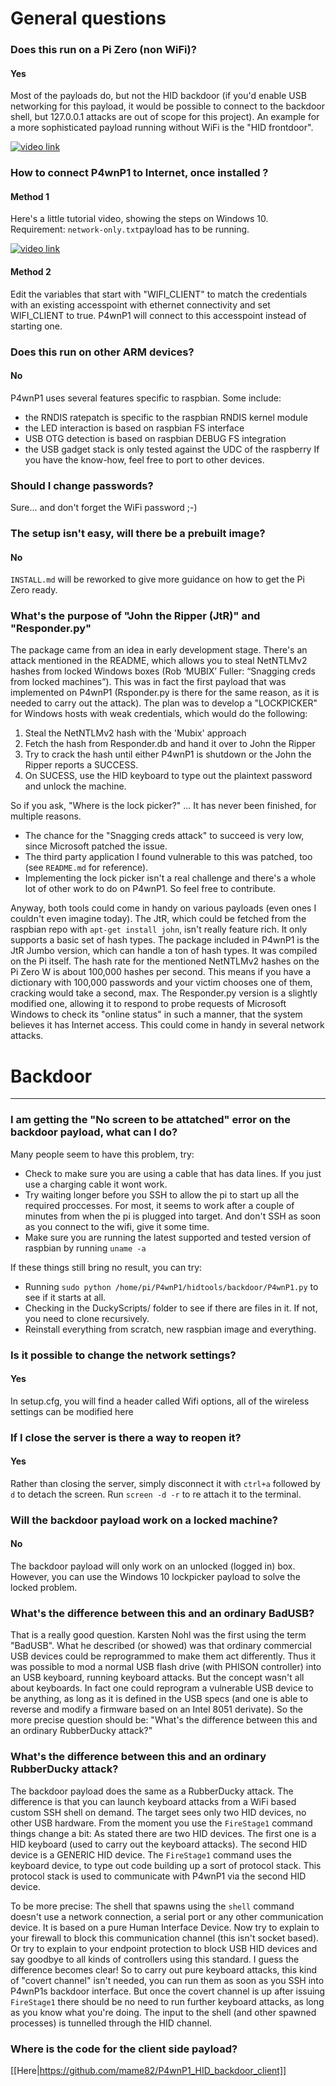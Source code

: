 # General questions

### Does this run on a Pi Zero (non WiFi)?
#### Yes
Most of the payloads do, but not the HID backdoor (if you'd enable USB networking for this payload, it would be possible to connect to the backdoor shell, but 127.0.0.1 attacks are out of scope for this project).
An example for a more sophisticated payload running without WiFi is the "HID frontdoor".

[![video link](https://www.youtube.com/vi/MI8DFlKLHBk/0jpg)](https://www.youtube.com/watch?v=MI8DFlKLHBk)

### How to connect P4wnP1 to Internet, once installed ?
#### Method 1
Here's a little tutorial video, showing the steps on Windows 10. Requirement: `network-only.txt`payload has to be running.

[![video link](https://www.youtube.com/vi/QEWaIoal5qU/0jpg)](https://www.youtube.com/watch?v=QEWaIoal5qU)


#### Method 2
Edit the variables that start with "WIFI_CLIENT" to match the credentials with an existing accesspoint with ethernet connectivity and set WIFI_CLIENT to true.
P4wnP1 will connect to this accesspoint instead of starting one.

### Does this run on other ARM devices?
#### No
P4wnP1 uses several features specific to raspbian. Some include:
- the RNDIS ratepatch is specific to the raspbian RNDIS kernel module
- the LED interaction is based on raspbian FS interface
- USB OTG detection is based on raspbian DEBUG FS integration
- the USB gadget stack is only tested against the UDC of the raspberry
If you have the know-how, feel free to port to other devices.

### Should I change passwords?
Sure... and don't forget the WiFi password ;-)

### The setup isn't easy, will there be a prebuilt image?
#### No
`INSTALL.md` will be reworked to give more guidance on how to get the Pi Zero ready.

### What's the purpose of "John the Ripper (JtR)" and "Responder.py"
The package came from an idea in early development stage. There's an attack mentioned in the README, which allows you to steal NetNTLMv2 hashes from locked Windows boxes (Rob ‘MUBIX’ Fuller: “Snagging creds from locked machines”). This was in fact the first payload that was implemented on P4wnP1 (Rsponder.py is there for the same reason, as it is needed to carry out the attack). The plan was to develop a "LOCKPICKER" for Windows hosts with weak credentials, which would do the following:
1. Steal the NetNTLMv2 hash with the 'Mubix' approach
2. Fetch the hash from Responder.db and hand it over to John the Ripper
3. Try to crack the hash until either P4wnP1 is shutdown or the John the Ripper reports a SUCCESS.
4. On SUCESS, use the HID keyboard to type out the plaintext password and unlock the machine.

So if you ask, "Where is the lock picker?" ... It has never been finished, for multiple reasons.
- The chance for the "Snagging creds attack" to succeed is very low, since Microsoft patched the issue.
- The third party application I found vulnerable to this was patched, too (see `README.md` for reference).
- Implementing the lock picker isn't a real challenge and there's a whole lot of other work to do on P4wnP1. So feel free to contribute.

Anyway, both tools could come in handy on various payloads (even ones I couldn't even imagine today). The JtR, which could be fetched from the raspbian repo with `apt-get install john`, isn't really feature rich. It only supports a basic set of hash types. The package included in P4wnP1 is the JtR Jumbo version, which can handle a ton of hash types. It was compiled on the Pi itself. The hash rate for the mentioned NetNTLMv2 hashes on the Pi Zero W is about 100,000 hashes per second. This means if you have a dictionary with 100,000 passwords and your victim chooses one of them, cracking would take a second, max.
The Responder.py version is a slightly modified one, allowing it to respond to probe requests of Microsoft Windows to check its "online status" in such a manner, that the system believes it has Internet access. This could come in handy in several network attacks.

# Backdoor
***
### I am getting the "No screen to be attatched" error on the backdoor payload, what can I do?

Many people seem to have this problem, try:

* Check to make sure you are using a cable that has data lines. If you just use a charging cable it wont work.
* Try waiting longer before you SSH to allow the pi to start up all the required proccesses. For most, it seems to work after a couple of minutes from when the pi is plugged into target. And don't SSH as soon as you connect to the wifi, give it some time.
* Make sure you are running the latest supported and tested version of raspbian by running `uname -a`

If these things still bring no result, you can try:

* Running `sudo python /home/pi/P4wnP1/hidtools/backdoor/P4wnP1.py` to see if it starts at all.
* Checking in the DuckyScripts/ folder to see if there are files in it. If not, you need to clone recursively.
* Reinstall everything from scratch, new raspbian image and everything.

### Is it possible to change the network settings?
#### Yes
In setup.cfg, you will find a header called Wifi options, all of the wireless settings can be modified here

### If I close the server is there a way to reopen it?
#### Yes
Rather than closing the server, simply disconnect it with `ctrl+a` followed by `d` to detach the screen.  Run `screen -d -r` to re attach it to the terminal.

### Will the backdoor payload work on a locked machine?
#### No
The backdoor payload will only work on an unlocked (logged in) box. However, you can use the Windows 10 lockpicker payload to solve the locked problem.

### What's the difference between this and an ordinary BadUSB?
That is a really good question. Karsten Nohl was the first using the term "BadUSB". What he described (or showed) was that ordinary commercial USB devices could be reprogrammed to make them act differently. Thus it was possible to mod a normal USB flash drive (with PHISON controller) into an USB keyboard, running keyboard attacks. But the concept wasn't all about keyboards. In fact one could reprogram a vulnerable USB device to be anything, as long as it is defined in the USB specs (and one is able to reverse and modify a firmware based on an Intel 8051 derivate).
So the more precise question should be: "What's the difference between this and an ordinary RubberDucky attack?"

### What's the difference between this and an ordinary RubberDucky attack?
The backdoor payload does the same as a RubberDucky attack. The difference is that you can launch keyboard attacks from a WiFi based custom SSH shell on demand. The target sees only two HID devices, no other USB hardware.
From the moment you use the `FireStage1` command things change a bit:
As stated there are two HID devices. The first one is a HID keyboard (used to carry out the keyboard attacks). The second HID device is a GENERIC HID device. The `FireStage1` command uses the keyboard device, to type out code building up a sort of protocol stack. This protocol stack is used to communicate with P4wnP1 via the second HID device.

To be more precise:
The shell that spawns using the `shell` command doesn't use a network connection, a serial port or any other communication device. It is based on a pure Human Interface Device. Now try to explain to your firewall to block this communication channel (this isn't socket based). Or try to explain to your endpoint protection to block USB HID devices and say goodbye to all kinds of controllers using this standard. I guess the difference becomes clear!
So to carry out pure keyboard attacks, this kind of "covert channel" isn't needed, you can run them as soon as you SSH into P4wnP1s backdoor interface. But once the covert channel is up after issuing `FireStage1` there should be no need to run further keyboard attacks, as long as you know what you're doing. The input to the shell (and other spawned processes) is tunnelled through the HID channel.

### Where is the code for the client side payload?
[[Here|https://github.com/mame82/P4wnP1_HID_backdoor_client]]

